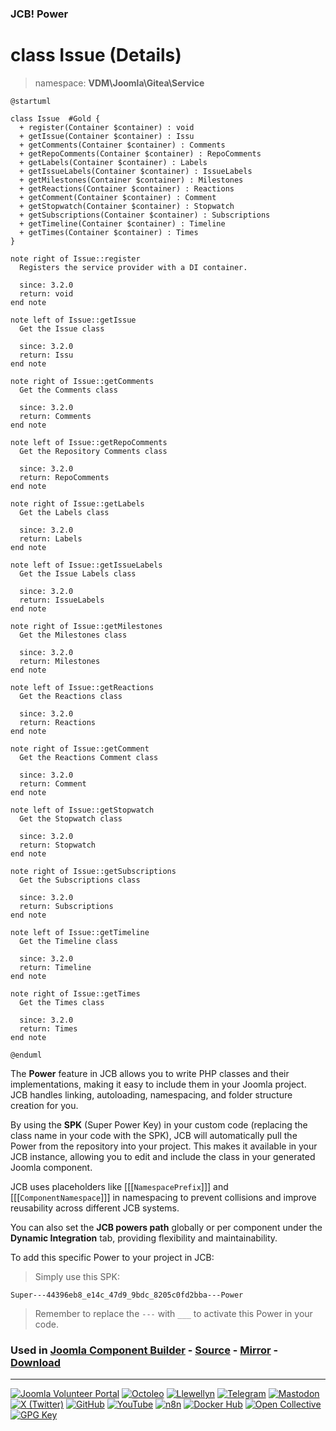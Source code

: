 ### JCB! Power
# class Issue (Details)
> namespace: **VDM\Joomla\Gitea\Service**

```uml
@startuml

class Issue  #Gold {
  + register(Container $container) : void
  + getIssue(Container $container) : Issu
  + getComments(Container $container) : Comments
  + getRepoComments(Container $container) : RepoComments
  + getLabels(Container $container) : Labels
  + getIssueLabels(Container $container) : IssueLabels
  + getMilestones(Container $container) : Milestones
  + getReactions(Container $container) : Reactions
  + getComment(Container $container) : Comment
  + getStopwatch(Container $container) : Stopwatch
  + getSubscriptions(Container $container) : Subscriptions
  + getTimeline(Container $container) : Timeline
  + getTimes(Container $container) : Times
}

note right of Issue::register
  Registers the service provider with a DI container.

  since: 3.2.0
  return: void
end note

note left of Issue::getIssue
  Get the Issue class

  since: 3.2.0
  return: Issu
end note

note right of Issue::getComments
  Get the Comments class

  since: 3.2.0
  return: Comments
end note

note left of Issue::getRepoComments
  Get the Repository Comments class

  since: 3.2.0
  return: RepoComments
end note

note right of Issue::getLabels
  Get the Labels class

  since: 3.2.0
  return: Labels
end note

note left of Issue::getIssueLabels
  Get the Issue Labels class

  since: 3.2.0
  return: IssueLabels
end note

note right of Issue::getMilestones
  Get the Milestones class

  since: 3.2.0
  return: Milestones
end note

note left of Issue::getReactions
  Get the Reactions class

  since: 3.2.0
  return: Reactions
end note

note right of Issue::getComment
  Get the Reactions Comment class

  since: 3.2.0
  return: Comment
end note

note left of Issue::getStopwatch
  Get the Stopwatch class

  since: 3.2.0
  return: Stopwatch
end note

note right of Issue::getSubscriptions
  Get the Subscriptions class

  since: 3.2.0
  return: Subscriptions
end note

note left of Issue::getTimeline
  Get the Timeline class

  since: 3.2.0
  return: Timeline
end note

note right of Issue::getTimes
  Get the Times class

  since: 3.2.0
  return: Times
end note

@enduml
```

The **Power** feature in JCB allows you to write PHP classes and their implementations,
making it easy to include them in your Joomla project. JCB handles linking, autoloading,
namespacing, and folder structure creation for you.

By using the **SPK** (Super Power Key) in your custom code (replacing the class name
in your code with the SPK), JCB will automatically pull the Power from the repository
into your project. This makes it available in your JCB instance, allowing you to edit
and include the class in your generated Joomla component.

JCB uses placeholders like [[[`NamespacePrefix`]]] and [[[`ComponentNamespace`]]] in
namespacing to prevent collisions and improve reusability across different JCB systems.

You can also set the **JCB powers path** globally or per component under the
**Dynamic Integration** tab, providing flexibility and maintainability.

To add this specific Power to your project in JCB:

> Simply use this SPK:
```
Super---44396eb8_e14c_47d9_9bdc_8205c0fd2bba---Power
```
> Remember to replace the `---` with `___` to activate this Power in your code.

### Used in [Joomla Component Builder](https://www.joomlacomponentbuilder.com) - [Source](https://git.vdm.dev/joomla/Component-Builder) - [Mirror](https://github.com/vdm-io/Joomla-Component-Builder) - [Download](https://git.vdm.dev/joomla/pkg-component-builder/releases)

---
[![Joomla Volunteer Portal](https://img.shields.io/badge/-Joomla-gold?logo=joomla)](https://volunteers.joomla.org/joomlers/1396-llewellyn-van-der-merwe "Join Llewellyn on the Joomla Volunteer Portal: Shaping the Future Together!") [![Octoleo](https://img.shields.io/badge/-Octoleo-black?logo=linux)](https://git.vdm.dev/octoleo "--quiet") [![Llewellyn](https://img.shields.io/badge/-Llewellyn-ffffff?logo=gitea)](https://git.vdm.dev/Llewellyn "Collaborate and Innovate with Llewellyn on Git: Building a Better Code Future!") [![Telegram](https://img.shields.io/badge/-Telegram-blue?logo=telegram)](https://t.me/Joomla_component_builder "Join Llewellyn and the Community on Telegram: Building Joomla Components Together!") [![Mastodon](https://img.shields.io/badge/-Mastodon-9e9eec?logo=mastodon)](https://joomla.social/@llewellyn "Connect and Engage with Llewellyn on Joomla Social: Empowering Communities, One Post at a Time!") [![X (Twitter)](https://img.shields.io/badge/-X-black?logo=x)](https://x.com/llewellynvdm "Join the Conversation with Llewellyn on X: Where Ideas Take Flight!") [![GitHub](https://img.shields.io/badge/-GitHub-181717?logo=github)](https://github.com/Llewellynvdm "Build, Innovate, and Thrive with Llewellyn on GitHub: Turning Ideas into Impact!") [![YouTube](https://img.shields.io/badge/-YouTube-ff0000?logo=youtube)](https://www.youtube.com/@OctoYou "Explore, Learn, and Create with Llewellyn on YouTube: Your Gateway to Inspiration!") [![n8n](https://img.shields.io/badge/-n8n-black?logo=n8n)](https://n8n.io/creators/octoleo "Effortless Automation and Impactful Workflows with Llewellyn on n8n!") [![Docker Hub](https://img.shields.io/badge/-Docker-grey?logo=docker)](https://hub.docker.com/u/llewellyn "Llewellyn on Docker: Containerize Your Creativity!") [![Open Collective](https://img.shields.io/badge/-Donate-green?logo=opencollective)](https://opencollective.com/joomla-component-builder "Donate towards JCB: Help Llewellyn financially so he can continue developing this great tool!") [![GPG Key](https://img.shields.io/badge/-GPG-blue?logo=gnupg)](https://git.vdm.dev/Llewellyn/gpg "Unlock Trust and Security with Llewellyn's GPG Key: Your Gateway to Verified Connections!")